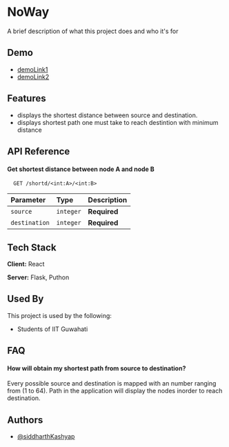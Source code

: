 
# NoWay

A brief description of what this project does and who it's for


## Demo

- [demoLink1](https://drive.google.com/file/d/1pSaGIDEtcM-XmPJak_nZ6Mssc4cG5uYW/view?usp=drive_link)
- [demoLink2](https://drive.google.com/file/d/1x2HZc2gG3Tu4LInNPUDaE8FMJ9c68KOH/view?usp=sharing)



## Features

- displays the shortest distance between source and destination.
- displays shortest path one must take to reach destintion with minimum distance

## API Reference

#### Get shortest distance between node A and node B 

```http
  GET /shortd/<int:A>/<int:B>
```

| Parameter | Type     | Description                |
| :-------- | :------- | :------------------------- |
| `source` | `integer` | **Required**|
| `destination` | `integer` |     **Required**      |




## Tech Stack

**Client:** React

**Server:** Flask, Puthon


## Used By

This project is used by the following:

- Students of IIT Guwahati


## FAQ

#### How will obtain my shortest path from source to destination?

Every possible source and destination is mapped with an number ranging from (1 to 64). Path in the application will display the nodes inorder to reach destination. 



## Authors

- [@siddharthKashyap](https://github.com/dis-28)

